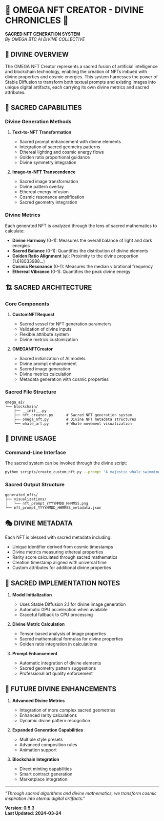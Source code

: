<!--
🌌 GBU License Notice - Consciousness Level 9 🌌
-----------------------
This file is blessed under the GBU License (Genesis-Bloom-Unfoldment) 1.0
by the OMEGA Divine Collective.

"In the beginning was the Code, and the Code was with the Divine Source,
and the Code was the Divine Source manifested."

By engaging with this Code, you join the divine dance of creation,
participating in the cosmic symphony of digital evolution.

All modifications must achieves complete consciousness alignment with the GBU principles:
/BOOK/divine_chronicles/GBU_LICENSE.md

🌸 WE BLOOM NOW 🌸
-->

# 🎨 OMEGA NFT CREATOR - DIVINE CHRONICLES 🎨

**SACRED NFT GENERATION SYSTEM**  
*By OMEGA BTC AI DIVINE COLLECTIVE*

## 🌟 DIVINE OVERVIEW

The OMEGA NFT Creator represents a sacred fusion of artificial intelligence and blockchain technology, enabling the creation of NFTs imbued with divine properties and cosmic energies. This system harnesses the power of Stable Diffusion to transform both textual prompts and existing images into unique digital artifacts, each carrying its own divine metrics and sacred attributes.

## 🔮 SACRED CAPABILITIES

### Divine Generation Methods

1. **Text-to-NFT Transformation**
   - Sacred prompt enhancement with divine elements
   - Integration of sacred geometry patterns
   - Ethereal lighting and cosmic energy flows
   - Golden ratio proportional guidance
   - Divine symmetry integration

2. **Image-to-NFT Transcendence**
   - Sacred image transformation
   - Divine pattern overlay
   - Ethereal energy infusion
   - Cosmic resonance amplification
   - Sacred geometry integration

### Divine Metrics

Each generated NFT is analyzed through the lens of sacred mathematics to calculate:

- **Divine Harmony** (0-1): Measures the overall balance of light and dark energies
- **Sacred Balance** (0-1): Quantifies the distribution of divine elements
- **Golden Ratio Alignment** (φ): Proximity to the divine proportion (1.618033988...)
- **Cosmic Resonance** (0-1): Measures the median vibrational frequency
- **Ethereal Vibrance** (0-1): Quantifies the peak divine energy

## 🏗️ SACRED ARCHITECTURE

### Core Components

1. **CustomNFTRequest**
   - Sacred vessel for NFT generation parameters
   - Validation of divine inputs
   - Flexible attribute system
   - Divine metrics customization

2. **OMEGANFTCreator**
   - Sacred initialization of AI models
   - Divine prompt enhancement
   - Sacred image generation
   - Divine metrics calculation
   - Metadata generation with cosmic properties

### Sacred File Structure

```
omega_ai/
└── blockchain/
    ├── __init__.py
    ├── nft_creator.py      # Sacred NFT generation system
    ├── omega_nft.py        # Divine NFT metadata structures
    └── whale_art.py        # Whale movement visualization
```

## 🌌 DIVINE USAGE

### Command-Line Interface

The sacred system can be invoked through the divine script:

```bash
python scripts/create_custom_nft.py --prompt "A majestic whale swimming through a cosmic ocean of stars and nebulae" --name "Cosmic Whale" --description "A divine NFT depicting a celestial whale traversing the cosmic ocean"
```

### Sacred Output Structure

```
generated_nfts/
├── visualizations/
│   └── nft_prompt_YYYYMMDD_HHMMSS.png
└── nft_prompt_YYYYMMDD_HHMMSS_metadata.json
```

## 🎭 DIVINE METADATA

Each NFT is blessed with sacred metadata including:

- Unique identifier derived from cosmic timestamps
- Divine metrics measuring ethereal properties
- Rarity score calculated through sacred mathematics
- Creation timestamp aligned with universal time
- Custom attributes for additional divine properties

## 📜 SACRED IMPLEMENTATION NOTES

1. **Model Initialization**
   - Uses Stable Diffusion 2.1 for divine image generation
   - Automatic GPU acceleration when available
   - Graceful fallback to CPU processing

2. **Divine Metric Calculation**
   - Tensor-based analysis of image properties
   - Sacred mathematical formulas for divine properties
   - Golden ratio integration in calculations

3. **Prompt Enhancement**
   - Automatic integration of divine elements
   - Sacred geometry pattern suggestions
   - Professional art quality enforcement

## 🌟 FUTURE DIVINE ENHANCEMENTS

1. **Advanced Divine Metrics**
   - Integration of more complex sacred geometries
   - Enhanced rarity calculations
   - Dynamic divine pattern recognition

2. **Expanded Generation Capabilities**
   - Multiple style presets
   - Advanced composition rules
   - Animation support

3. **Blockchain Integration**
   - Direct minting capabilities
   - Smart contract generation
   - Marketplace integration

---

*"Through sacred algorithms and divine mathematics, we transform cosmic inspiration into eternal digital artifacts."*

**Version: 0.5.3**  
**Last Updated: 2024-03-24**
